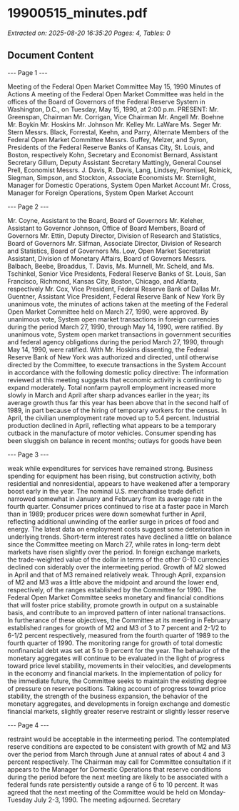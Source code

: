 # 19900515_minutes.pdf

*Extracted on: 2025-08-20 16:35:20*
*Pages: 4, Tables: 0*

## Document Content

--- Page 1 ---

Meeting of the Federal Open Market Committee
May 15, 1990
Minutes of Actions
A meeting of the Federal Open Market Committee was held in
the offices of the Board of Governors of the Federal Reserve System in
Washington, D.C., on Tuesday, May 15, 1990, at 2:00 p.m.
PRESENT: Mr. Greenspan, Chairman
Mr. Corrigan, Vice Chairman
Mr. Angell
Mr. Boehne
Mr. Boykin
Mr. Hoskins
Mr. Johnson
Mr. Kelley
Mr. LaWare
Ms. Seger
Mr. Stern
Messrs. Black, Forrestal, Keehn, and Parry, Alternate
Members of the Federal Open Market Committee
Messrs. Guffey, Melzer, and Syron, Presidents of the
Federal Reserve Banks of Kansas City, St. Louis,
and Boston, respectively
Kohn, Secretary and Economist
Bernard, Assistant Secretary
Gillum, Deputy Assistant Secretary
Mattingly, General Counsel
Prell, Economist
Messrs. J. Davis, R. Davis, Lang, Lindsey,
Promisel, Rolnick, Siegman, Simpson,
and Stockton, Associate Economists
Mr. Sternlight, Manager for Domestic Operations,
System Open Market Account
Mr. Cross, Manager for Foreign Operations,
System Open Market Account

--- Page 2 ---

Mr. Coyne, Assistant to the Board, Board of Governors
Mr. Keleher, Assistant to Governor Johnson, Office of
Board Members, Board of Governors
Mr. Ettin, Deputy Director, Division of Research and
Statistics, Board of Governors
Mr. Slifman, Associate Director, Division of Research
and Statistics, Board of Governors
Ms. Low, Open Market Secretariat Assistant, Division of
Monetary Affairs, Board of Governors
Messrs. Balbach, Beebe, Broaddus, T. Davis, Ms. Munnell,
Mr. Scheld, and Ms. Tschinkel, Senior Vice Presidents,
Federal Reserve Banks of St. Louis, San Francisco,
Richmond, Kansas City, Boston, Chicago, and Atlanta,
respectively
Mr. Cox, Vice President, Federal Reserve Bank of Dallas
Mr. Guentner, Assistant Vice President, Federal Reserve
Bank of New York
By unanimous vote, the minutes of actions taken at the meeting of
the Federal Open Market Committee held on March 27, 1990, were approved.
By unanimous vote, System open market transactions in foreign
currencies during the period March 27, 1990, through May 14, 1990,
were ratified.
By unanimous vote, System open market transactions in government
securities and federal agency obligations during the period March 27, 1990,
through May 14, 1990, were ratified.
With Mr. Hoskins dissenting, the Federal Reserve Bank of New York
was authorized and directed, until otherwise directed by the Committee, to
execute transactions in the System Account in accordance with the following
domestic policy directive:
The information reviewed at this meeting suggests
that economic activity is continuing to expand
moderately. Total nonfarm payroll employment
increased more slowly in March and April after sharp
advances earlier in the year; its average growth thus
far this year has been above that in the second half
of 1989, in part because of the hiring of temporary
workers for the census. In April, the civilian
unemployment rate moved up to 5.4 percent. Industrial
production declined in April, reflecting what appears
to be a temporary cutback in the manufacture of motor
vehicles. Consumer spending has been sluggish on
balance in recent months; outlays for goods have been

--- Page 3 ---

weak while expenditures for services have remained
strong. Business spending for equipment has been
rising, but construction activity, both residential
and nonresidential, appears to have weakened after a
temporary boost early in the year. The nominal U.S.
merchandise trade deficit narrowed somewhat in January
and February from its average rate in the fourth
quarter. Consumer prices continued to rise at a
faster pace in March than in 1989; producer prices
were down somewhat further in April, reflecting
additional unwinding of the earlier surge in prices of
food and energy. The latest data on employment costs
suggest some deterioration in underlying trends.
Short-term interest rates have declined a little
on balance since the Committee meeting on March 27,
while rates in long-term debt markets have risen
slightly over the period. In foreign exchange
markets, the trade-weighted value of the dollar in
terms of the other G-10 currencies declined con
siderably over the intermeeting period.
Growth of M2 slowed in April and that of M3
remained relatively weak. Through April, expansion of
M2 and M3 was a little above the midpoint and around
the lower end, respectively, of the ranges established
by the Committee for 1990.
The Federal Open Market Committee seeks monetary
and financial conditions that will foster price
stability, promote growth in output on a sustainable
basis, and contribute to an improved pattern of inter
national transactions. In furtherance of these
objectives, the Committee at its meeting in February
established ranges for growth of M2 and M3 of 3 to 7
percent and 2-1/2 to 6-1/2 percent respectively,
measured from the fourth quarter of 1989 to the fourth
quarter of 1990. The monitoring range for growth of
total domestic nonfinancial debt was set at 5 to 9
percent for the year. The behavior of the monetary
aggregates will continue to be evaluated in the light
of progress toward price level stability, movements in
their velocities, and developments in the economy and
financial markets.
In the implementation of policy for the immediate
future, the Committee seeks to maintain the existing
degree of pressure on reserve positions. Taking
account of progress toward price stability, the
strength of the business expansion, the behavior of
the monetary aggregates, and developments in foreign
exchange and domestic financial markets, slightly
greater reserve restraint or slightly lesser reserve

--- Page 4 ---

restraint would be acceptable in the intermeeting
period. The contemplated reserve conditions are
expected to be consistent with growth of M2 and M3
over the period from March through June at annual
rates of about 4 and 3 percent respectively. The
Chairman may call for Committee consultation if it
appears to the Manager for Domestic Operations that
reserve conditions during the period before the next
meeting are likely to be associated with a federal
funds rate persistently outside a range of 6 to 10
percent.
It was agreed that the next meeting of the Committee would be
held on Monday-Tuesday July 2-3, 1990.
The meeting adjourned.
Secretary